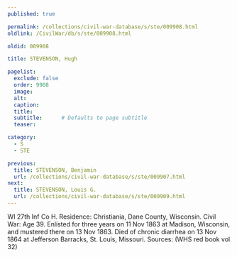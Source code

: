 ```yaml
---
published: true

permalink: /collections/civil-war-database/s/ste/009908.html
oldlink: /CivilWar/db/s/ste/009908.html

oldid: 009908

title: STEVENSON, Hugh

pagelist:
  exclude: false
  order: 9908
  image: 
  alt:
  caption:
  title:
  subtitle:      # Defaults to page subtitle
  teaser:

category: 
  - S 
  - STE

previous:
  title: STEVENSON, Benjamin
  url: /collections/civil-war-database/s/ste/009907.html  
next:
  title: STEVENSON, Louis G.
  url: /collections/civil-war-database/s/ste/009909.html   
---
```

WI 27th Inf Co H. Residence: Christiania, Dane County, Wisconsin. Civil War: Age 39. Enlisted for three years on 11 Nov 1863 at Madison, Wisconsin, and mustered there on 13 Nov 1863. Died of chronic diarrhea on 13 Nov 1864 at Jefferson Barracks, St. Louis, Missouri. Sources: (WHS red book vol 32)